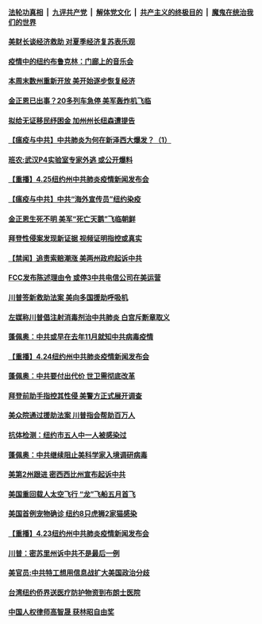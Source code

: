 ####  [法轮功真相](../../../../basic/blob/master/README.md?t=04270231) &nbsp;|&nbsp; [九评共产党](../../../../9ping.md/blob/master/README.md?t=04270231) &nbsp;|&nbsp; [解体党文化](../../../../jtdwh.md/blob/master/README.md?t=04270231)  &nbsp;|&nbsp; [共产主义的终极目的](../../../../gczydzjmd.md/blob/master/README.md?t=04270231) &nbsp;|&nbsp; [魔鬼在统治我们的世界](../../../../mgztzwmdsj.md/blob/master/README.md?t=04270231) 

#### [美财长谈经济救助 对夏季经济复苏表乐观](../pages/prog203/a102832415.md?t=04270231) 

#### [疫情中的纽约布鲁克林：门廊上的音乐会](../pages/prog203/a102832403.md?t=04270231) 

#### [本周末数州重新开放 美开始逐步恢复经济](../pages/prog203/a102832084.md?t=04270231) 

#### [金正恩已出事？20多列车急停 美军轰炸机飞临](../pages/prog203/a102832095.md?t=04270231) 

#### [拟给无证移民纾困金 加州州长纽森遭提告](../pages/prog203/a102831847.md?t=04270231) 

#### [【瘟疫与中共】中共肺炎为何在新泽西大爆发？（1）](../pages/prog203/a102831815.md?t=04270231) 

#### [班农:武汉P4实验室专家外逃 或公开爆料](../pages/prog203/a102831775.md?t=04270231) 

#### [【重播】4.25纽约州中共肺炎疫情新闻发布会](../pages/prog203/a102829884.md?t=04270231) 

#### [【瘟疫与中共】中共“海外宣传员”纽约染疫](../pages/prog203/a102831358.md?t=04270231) 

#### [金正恩生死不明 美军“死亡天鹅”飞临朝鲜](../pages/prog203/a102831382.md?t=04270231) 

#### [拜登性侵案发现新证据 视频证明指控或真实](../pages/prog203/a102831205.md?t=04270231) 

#### [【禁闻】追责索赔潮涨 美两州政府起诉中共](../pages/prog203/a102831170.md?t=04270231) 

#### [FCC发布陈述理由令 或停3中共电信公司在美运营](../pages/prog203/a102831125.md?t=04270231) 

#### [川普签新救助法案 美向多国援助呼吸机](../pages/prog203/a102831138.md?t=04270231) 

#### [左媒称川普倡注射消毒剂治中共肺炎 白宫斥断章取义](../pages/prog203/a102831005.md?t=04270231) 

#### [蓬佩奥：中共或早在去年11月就知中共病毒疫情](../pages/prog203/a102830953.md?t=04270231) 

#### [【重播】4.24纽约州中共肺炎疫情新闻发布会](../pages/prog203/a102829854.md?t=04270231) 

#### [蓬佩奥：中共要付出代价 世卫需彻底改革](../pages/prog203/a102830863.md?t=04270231) 

#### [拜登前助手指控其性侵 美警方正式展开调查](../pages/prog203/a102830309.md?t=04270231) 

#### [美众院通过援助法案 川普指会帮助百万人](../pages/prog203/a102830260.md?t=04270231) 

#### [抗体检测：纽约市五人中一人被感染过](../pages/prog203/a102830218.md?t=04270231) 

#### [蓬佩奥：中共继续阻止美科学家入境调研病毒](../pages/prog203/a102830212.md?t=04270231) 

#### [美第2州跟进 密西西比州宣布起诉中共](../pages/prog203/a102830080.md?t=04270231) 

#### [美国重回载人太空飞行 “龙”飞船五月首飞](../pages/prog203/a102830210.md?t=04270231) 

#### [美国首例宠物确诊 纽约8只虎狮2家猫感染](../pages/prog203/a102830176.md?t=04270231) 

#### [【重播】4.23纽约州中共肺炎疫情新闻发布会](../pages/prog203/a102829853.md?t=04270231) 

#### [川普：密苏里州诉中共不是最后一例](../pages/prog203/a102830043.md?t=04270231) 

#### [美官员:中共特工想用信息战扩大美国政治分歧](../pages/prog203/a102829991.md?t=04270231) 

#### [台湾纽约侨界送医疗防护物资到布朗士医院](../pages/prog203/a102830001.md?t=04270231) 

#### [中国人权律师高智晟 获林昭自由奖](../pages/prog203/a102829875.md?t=04270231) 

